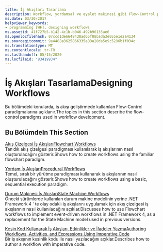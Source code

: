 ```yaml
---
title: İş Akışları Tasarlama
description: Workflow, yordamsal ve eyalet makinesi gibi Flow-Control paradigmalarına, iş akışı geliştirme ve zorunlu kodlu iş akışlarını yazma hakkında bilgi edinin.
ms.date: 03/30/2017
helpviewer_keywords:
- programming [WF], designing workflows
ms.assetid: 41f727b5-b142-4c1b-b046-492b96135ae6
ms.openlocfilehash: 07ccd1de6648438ad65f88bada3e055e1e2a4134
ms.sourcegitcommit: 9a4488a3625866335e83a20da5e9c5286b1f034c
ms.translationtype: MT
ms.contentlocale: tr-TR
ms.lasthandoff: 05/15/2020
ms.locfileid: "83419934"
---
```

# <a name="designing-workflows"></a><span data-ttu-id="aa4d1-103">İş Akışları Tasarlama</span><span class="sxs-lookup"><span data-stu-id="aa4d1-103">Designing Workflows</span></span>
<span data-ttu-id="aa4d1-104">Bu bölümdeki konularda, iş akışı geliştirmede kullanılan Flow-Control paradigmalarına açıklanır.</span><span class="sxs-lookup"><span data-stu-id="aa4d1-104">The topics in this section describe the flow-control paradigms used in workflow development.</span></span>  
  
## <a name="in-this-section"></a><span data-ttu-id="aa4d1-105">Bu Bölümde</span><span class="sxs-lookup"><span data-stu-id="aa4d1-105">In This Section</span></span>  
 [<span data-ttu-id="aa4d1-106">Akış Çizelgesi İş Akışları</span><span class="sxs-lookup"><span data-stu-id="aa4d1-106">Flowchart Workflows</span></span>](flowchart-workflows.md)  
 <span data-ttu-id="aa4d1-107">Tanıdık akış çizelgesi paradigması kullanılarak iş akışlarının nasıl oluşturulacağını gösterir.</span><span class="sxs-lookup"><span data-stu-id="aa4d1-107">Shows how to create workflows using the familiar flowchart paradigm.</span></span>  
  
 [<span data-ttu-id="aa4d1-108">Yordam İş Akışları</span><span class="sxs-lookup"><span data-stu-id="aa4d1-108">Procedural Workflows</span></span>](procedural-workflows.md)  
 <span data-ttu-id="aa4d1-109">Temel, sıralı bir yürütme paradigması kullanarak iş akışlarının nasıl oluşturulacağını gösterir.</span><span class="sxs-lookup"><span data-stu-id="aa4d1-109">Shows how to create workflows using a basic, sequential execution paradigm.</span></span>  
  
 [<span data-ttu-id="aa4d1-110">Durum Makinesi İş Akışları</span><span class="sxs-lookup"><span data-stu-id="aa4d1-110">State Machine Workflows</span></span>](state-machine-workflows.md)  
 <span data-ttu-id="aa4d1-111">Önceki sürümlerde kullanılan durum makine modelinin yerine .NET Framework 4 ' te olay odaklı iş akışlarını uygulamak için akış çizelgesi iş akışlarının nasıl kullanılacağını açıklar.</span><span class="sxs-lookup"><span data-stu-id="aa4d1-111">Discusses how to use Flowchart workflows to implement event-driven workflows in .NET Framework 4, as a replacement for the State Machine model used in previous versions.</span></span>  
  
 [<span data-ttu-id="aa4d1-112">Kesin Kod Kullanarak İş Akışları, Etkinlikler ve İfadeler Yazma</span><span class="sxs-lookup"><span data-stu-id="aa4d1-112">Authoring Workflows, Activities, and Expressions Using Imperative Code</span></span>](authoring-workflows-activities-and-expressions-using-imperative-code.md)  
 <span data-ttu-id="aa4d1-113">Bir iş akışının kesinlik kodu ile nasıl yazılacağını açıklar.</span><span class="sxs-lookup"><span data-stu-id="aa4d1-113">Describes how to author a workflow with imperative code.</span></span>
